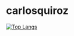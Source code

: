 # carlosquiroz

[![Top Langs](https://github-readme-stats.vercel.app/api/top-langs/?username=quirozcarlos&layout=compact)](https://github.com/quirozcarlos)

